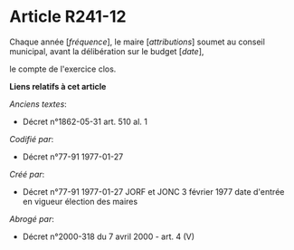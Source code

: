 # Article R241-12

Chaque année [*fréquence*], le maire [*attributions*] soumet au conseil municipal, avant la délibération sur le budget
[*date*],

le compte de l'exercice clos.

**Liens relatifs à cet article**

_Anciens textes_:

  - Décret n°1862-05-31 art. 510 al. 1

_Codifié par_:

  - Décret n°77-91 1977-01-27

_Créé par_:

  - Décret n°77-91 1977-01-27 JORF et JONC 3 février 1977 date d'entrée en vigueur élection des maires

_Abrogé par_:

  - Décret n°2000-318 du 7 avril 2000 - art. 4 (V)
